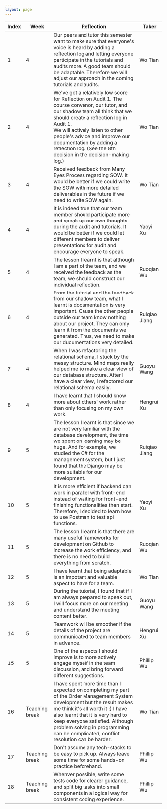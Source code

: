 ```yaml
---
layout: page
---
```


| **Index** | **Week**       | **Reflection**                                                                                                                                                                                                                                                                                                                                   | **Taker**     |
| --------- | -------------- | ------------------------------------------------------------------------------------------------------------------------------------------------------------------------------------------------------------------------------------------------------------------------------------------------------------------------------------------------ | ------------- |
| 1         | 4              | Our peers and tutor this semester want to make sure that everyone's voice is heard by adding a reflection log and letting everyone participate in the tutorials and audits more. A good team should be adaptable. Therefore we will adjust our approach in the coming tutorials and audits.                                                      | Wo Tian       |
| 2         | 4              | We've got a relatively low score for Reflection on Audit 1. The course convenor, our tutor, and our shadow team all think that we should create a reflection log in Audit 1. <br/> We will actively listen to other people's advice and improve our documentation by adding a reflection log. (See the 8th decision in the decision-making log.) | Wo Tian       |
| 3         | 4              | Received feedback from Many Eyes Process regarding SOW. It would be better if we could write the SOW with more detailed deliverables in the future if we need to write SOW again.                                                                                                                                                                | Wo Tian       |
| 4         | 4              | It is indeed true that our team member should participate more and speak up our own thoughts during the audit and tutorials. It would be better if we could let different members to deliver presentations for audit and encourage everyone to speak.                                                                                            | Yaoyi Xu      |
| 5         | 4              | The lesson I learnt is that although I am a part of the team, and we received the feedback as the team, we should construct our individual reflection.                                                                                                                                                                                           | Ruoqian Wu    |
| 6         | 4              | From the tutorial and the feedback from our shadow team, what I learnt is documentation is very important. Cause the other people outside our team know nothing about our project. They can only learn it from the documents we generated. Thus, we need to make our ducumentations very detailed.                                               | Ruiqiao Jiang |
| 7         | 4              | When I was refactoring the relational schema, I stuck by the messy structure. Mind maps really helped me to make a clear view of our database structure. After I have a clear view, I refactored our relational schema easily.                                                                                                                   | Guoyu Wang    |
| 8         | 4              | I have learnt that I should know more about others' work rather than only focusing on my own work.                                                                                                                                                                                                                                               | Hengrui Xu    |
| 9         | 5              | The lesson I learnt is that since we are not very familiar with the database development, the time we spent on learning may be huge. And for example, we studied the C# for the management system, but I just found that the Django may be more suitable for our development.                                                                    | Ruiqiao Jiang |
| 10        | 5              | It is more efficient if backend can work in parallel with front-end instead of waiting for front-end finishing functionalities then start. Therefore, I decided to learn how to use Postman to test api functions.                                                                                                                               | Yaoyi Xu      |
| 11        | 5              | The lesson I learnt is that there are many useful frameworks for development on Github to increase the work efficiency, and there is no need to build everything from scratch.                                                                                                                                                                   | Ruoqian Wu    |
| 12        | 5              | I have learnt that being adaptable is an impotant and valuable aspect to have for a team.                                                                                                                                                                                                                                                        | Wo Tian       |
| 13        | 5              | During the tutorial, I found that if I am always prepared to speak out, I will focus more on our meeting and understand the meeting content better.                                                                                                                                                                                              | Guoyu Wang    |
| 14        | 5              | Teamwork will be smoother if the details of the project are communicated to team members in advance.                                                                                                                                                                                                                                             | Hengrui Xu    |
| 15        | 5              | One of the aspects I should improve is to more actively engage myself in the team discussion, and bring forward different suggestions.                                                                                                                                                                                                           | Phillip Wu    |
| 16        | Teaching break | I have spent more time than I expected on completing my part of the Order Management System development but the result makes me think it's all worth it :) I have also learnt that it is very hard to keep everyone satisfied. Although problem solving in programming can be complicated, conflict resolution can be harder.                    | Wo Tian       |
| 17        | Teaching break | Don't assume any tech-stacks to be easy to pick up. Always leave some time for some hands-on practice beforehand.                                                                                                                                                                                                                                | Phillip Wu    |
| 18        | Teaching break | Whenver possible, write some tests code for clearer guidance, and split big tasks into small components in a logical way for consistent coding experience.                                                                                                                                                                                       | Phillip Wu    |
